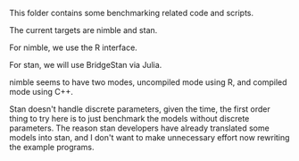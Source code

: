 This folder contains some benchmarking related code and scripts.

The current targets are nimble and stan.

For nimble, we use the R interface. 

For stan, we will use BridgeStan via Julia.

nimble seems to have two modes, uncompiled mode using R, and compiled mode using C++.

Stan doesn't handle discrete parameters, given the time, the first order thing to try here is to just benchmark the models without discrete parameters. 
The reason stan developers have already translated some models into stan, and I don't want to make unnecessary effort now rewriting the example programs. 
